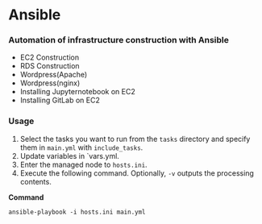 # Ansible

### Automation of infrastructure construction with Ansible

* EC2 Construction
* RDS Construction
* Wordpress(Apache)
* Wordpress(nginx)
* Installing Jupyternotebook on EC2
* Installing GitLab on EC2

### Usage

1. Select the tasks you want to run from the `tasks` directory and specify them in `main.yml` with `include_tasks`.
1. Update variables in `vars.yml.
1. Enter the managed node to `hosts.ini`.
1. Execute the following command. Optionally, `-v` outputs the processing contents.

__Command__

```
ansible-playbook -i hosts.ini main.yml
```